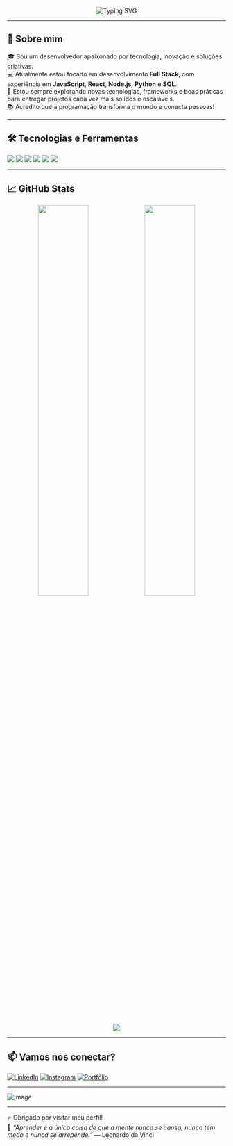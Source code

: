 <!-- Banner ou imagem animada de fundo -->
<p align="center">
  <img src="https://readme-typing-svg.demolab.com?font=Fira+Code&size=28&pause=1000&center=true&vCenter=true&width=435&lines=Olá,+eu+sou+%F0%9F%91%A9%E2%80%8D%F0%9F%92%BB+Seu+Nome;Desenvolvedor+Full+Stack;Apaixonado+por+Tecnologia+%F0%9F%92%BB;Sempre+aprendendo+coisas+novas+%F0%9F%9A%80" alt="Typing SVG" />
</p>

---

## 👋 Sobre mim

🎓 Sou um desenvolvedor apaixonado por tecnologia, inovação e soluções criativas.  
💻 Atualmente estou focado em desenvolvimento **Full Stack**, com experiência em **JavaScript**, **React**, **Node.js**, **Python** e **SQL**.  
🚀 Estou sempre explorando novas tecnologias, frameworks e boas práticas para entregar projetos cada vez mais sólidos e escaláveis.  
📚 Acredito que a programação transforma o mundo e conecta pessoas!

---

## 🛠️ Tecnologias e Ferramentas

<p align="left">
  <img src="https://img.shields.io/badge/JavaScript-F7DF1E?style=flat&logo=javascript&logoColor=000" />
  <img src="https://img.shields.io/badge/React-61DAFB?style=flat&logo=react&logoColor=000" />
  <img src="https://img.shields.io/badge/Node.js-339933?style=flat&logo=node.js&logoColor=fff" />
  <img src="https://img.shields.io/badge/Python-3776AB?style=flat&logo=python&logoColor=fff" />
  <img src="https://img.shields.io/badge/PostgreSQL-4169E1?style=flat&logo=postgresql&logoColor=fff" />
  <img src="https://img.shields.io/badge/Git-F05032?style=flat&logo=git&logoColor=fff" />
</p>

---

## 📈 GitHub Stats

<p align="center">
  <img width="48%" src="https://github-readme-stats.vercel.app/api?username=SEU_USUARIO&show_icons=true&theme=radical" />
  <img width="48%" src="https://github-readme-streak-stats.herokuapp.com?user=SEU_USUARIO&theme=radical" />
</p>

<p align="center">
  <img src="https://github-readme-activity-graph.vercel.app/graph?username=SEU_USUARIO&theme=radical" />
</p>

---

## 📫 Vamos nos conectar?

[![LinkedIn](https://img.shields.io/badge/-LinkedIn-0077B5?style=flat&logo=linkedin&logoColor=white)](https://www.linkedin.com/in//)
[![Instagram](https://img.shields.io/badge/-Instagram-E4405F?style=flat&logo=instagram&logoColor=white)](https://www.instagram.com/_.gustavo.h_/)
[![Portfólio](https://img.shields.io/badge/-Portf%C3%B3lio-121212?style=flat&logo=vercel&logoColor=white)](https://seuportfolio.com)

---

<p align="center">

![image](https://github.com/user-attachments/assets/1edaaf5c-25ca-42a5-b357-d3d14fcede6b)
</p>

---

⭐ Obrigado por visitar meu perfil!  
🧠 _“Aprender é a única coisa de que a mente nunca se cansa, nunca tem medo e nunca se arrepende.”_ — Leonardo da Vinci
